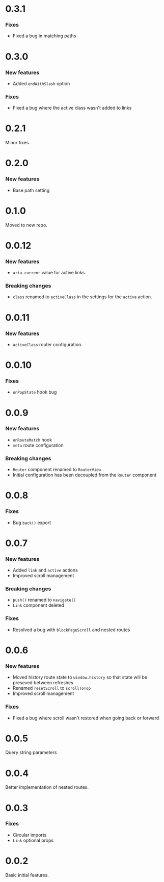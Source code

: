 # 0.3.1

### Fixes
* Fixed a bug in matching paths

# 0.3.0

### New features
* Added `endWithSlash` option

### Fixes
* Fixed a bug where the active class wasn't added to links

# 0.2.1

Minor fixes.

# 0.2.0

### New features
* Base path setting

# 0.1.0

Moved to new repo.

# 0.0.12

### New features
* `aria-current` value for active links.

### Breaking changes
* `class` renamed to `activeClass` in the settings for the `active` action.

# 0.0.11

### New features
* `activeClass` router configuration.

# 0.0.10

### Fixes
* `onPopState` hook bug

# 0.0.9

### New features
* `onRouteMatch` hook
* `meta` route configuration

### Breaking changes
* `Router` component renamed to `RouterView`
* Initial configuration has been decoupled from the `Router` component

# 0.0.8

### Fixes
* Bug `back()` export

# 0.0.7

### New features
* Added `link` and `active` actions
* Improved scroll management

### Breaking changes
* `push()` renamed to `navigate()`
* `Link` component deleted

### Fixes
* Resolved a bug with `blockPageScroll` and nested routes

# 0.0.6

### New features
* Moved history route state to `window.history` so that state will be preseved between refreshes
* Renamed `resetScroll` to `scrollToTop`
* Improved scroll management

### Fixes
* Fixed a bug where scroll wasn't restored when going back or forward

# 0.0.5

Query string parameters

# 0.0.4

Better implementation of nested routes.

# 0.0.3

### Fixes
* Circular imports
* `Link` optional props

# 0.0.2

Basic initial features.